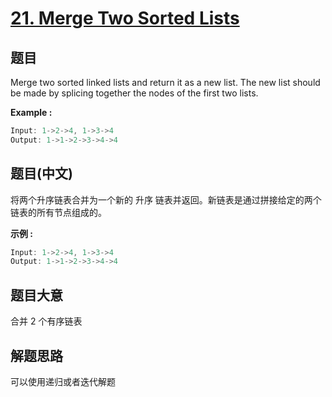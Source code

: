 # [21. Merge Two Sorted Lists](https://leetcode-cn.com/problems/merge-two-sorted-lists/)

## 题目

Merge two sorted linked lists and return it as a new list. The new list should be made by splicing together the nodes of the first two lists.

**Example :**

```c
Input: 1->2->4, 1->3->4
Output: 1->1->2->3->4->4

```

## 题目(中文)

将两个升序链表合并为一个新的 升序 链表并返回。新链表是通过拼接给定的两个链表的所有节点组成的。

**示例 :**

```c
Input: 1->2->4, 1->3->4
Output: 1->1->2->3->4->4

```

## 题目大意

合并 2 个有序链表

## 解题思路

可以使用递归或者迭代解题

